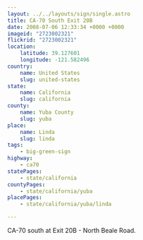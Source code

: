 ```yaml
---
layout: ../../layouts/sign/single.astro
title: CA-70 South Exit 20B
date: 2008-07-06 12:33:34 +0000 +0000
imageid: "2723002321"
flickrid: "2723002321"
location:
    latitude: 39.127601
    longitude: -121.582496
country:
    name: United States
    slug: united-states
state:
    name: California
    slug: california
county:
    name: Yuba County
    slug: yuba
place:
    name: Linda
    slug: linda
tags:
    - big-green-sign
highway:
    - ca70
statePages:
    - state/california
countyPages:
    - state/california/yuba
placePages:
    - state/california/yuba/linda

---
```

CA-70 south at Exit 20B - North Beale Road.